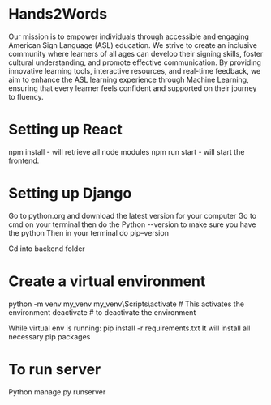 # Hands2Words
Our mission is to empower individuals through accessible and engaging American Sign Language (ASL) education. We strive to create an inclusive community where learners of all ages can develop their signing skills, foster cultural understanding, and promote effective communication. By providing innovative learning tools, interactive resources, and real-time feedback, we aim to enhance the ASL learning experience through Machine Learning, ensuring that every learner feels confident and supported on their journey to fluency.

# Setting up React 
npm install - will retrieve all node modules 
npm run start - will start the frontend.

# Setting up Django

Go to python.org and download the latest version for your computer 
Go to cmd on your terminal then do the Python --version 
to make sure you have the python 
Then in your terminal do pip–version

Cd into backend folder 

# Create a virtual environment 
python -m venv my_venv
my_venv\Scripts\activate # This activates the environment 
deactivate # to deactivate the environment 

While virtual env is running:
pip install -r requirements.txt
It will install all necessary pip packages 

# To run server 
Python manage.py runserver
